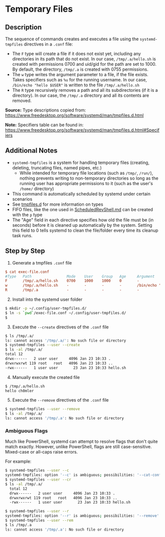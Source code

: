 # Temporary Files

## Description

The sequence of commands creates and executes a file using the `systemd-tmpfiles` directives in a `.conf` file:

* The `F` type will create a file if it does not exist yet, including any directories in its path that do not exist.
  In our case, `/tmp/.a/hello.sh` is created with permissions 0700 and uid/gid for the path are set to 1000.
  By default, the directory, `/tmp/.a` is created with 0755 permissions.
* The `w` type writes the argument parameter to a file, if the file exists. Takes specifiers such as `%u` for the running username.
  In our case, `/bin/echo "hello $USER"` is written to the file `/tmp/.a/hello.sh`
* The `R` type recursively removes a path and all its subdirectories (if it is a directory).
  In our case, the `/tmp/.a` directory and all its contents are removed.

**Source:** Type descriptions copied from: <https://www.freedesktop.org/software/systemd/man/tmpfiles.d.html>

**Note:** Specifiers table can be found in: <https://www.freedesktop.org/software/systemd/man/tmpfiles.d.html#Specifiers>

## Additional Notes

* `systemd-tmpfiles` is a system for handling temporary files (creating, deleting, truncating files, named pipes, etc.)
  * While intended for temporary file locations (such as `/tmp/`, `/run/`), nothing prevents writing to non-temporary directories
    so long as the running user has appropriate permissions to it (such as the user's `/home/` directory)
* This command is automatically scheduled by systemd under certain scenarios
* See [tmpfiles.d](https://www.freedesktop.org/software/systemd/man/tmpfiles.d.html) for more information on types
* FIFO files, like the one used in [ScheduledRevShell.md](../ScheduledReverseShell/ScheduledRevShell.md) can be created with the `p` type
* The "Age" field in each directive specifies how old the file must be (in seconds) before it is cleaned up automatically by the system.
  Setting this field to 0 tells systemd to clean the file/folder every time its cleanup task runs.

## Step by Step

1. Generate a tmpfiles `.conf` file

```ini
$ cat exec-file.conf
#Type   Path                Mode    User    Group   Age     Argument
F       /tmp/.a/hello.sh    0700    1000    1000    0       -
w       /tmp/.a/hello.sh    -       -       -       -       /bin/echo "hello %u"
R       /tmp/.a             -       -       -       -       -
```

2. Install into the systemd user folder

```sh
$ mkdir -p ~/.config/user-tmpfiles.d/
$ ln -s `pwd`/exec-file.conf ~/.config/user-tmpfiles.d/
$
```

3. Execute the `--create` directives of the `.conf` file

```sh
$ ls /tmp/.a/
ls: cannot access '/tmp/.a/': No such file or directory
$ systemd-tmpfiles --user --create
$ ls -al /tmp/.a/
total 12
drwx------   2 user user     4096 Jan 23 10:33 .
drwxrwxrwt 119 root   root   4096 Jan 23 10:33 ..
-rwx------   1 user user       23 Jan 23 10:33 hello.sh
```

4. Manually execute the created file

```sh
$ /tmp/.a/hello.sh
hello ch0mler
```

5. Execute the `--remove` directives of the `.conf` file

```sh
$ systemd-tmpfiles --user --remove
$ ls -al /tmp/.a/
ls: cannot access '/tmp/.a': No such file or directory
```

### Ambiguous Flags

Much like PowerShell, systemd can attempt to resolve flags that don't quite match exactly.
However, unlike PowerShell, flags are still case-sensitive. Mixed-case or all-caps raise errors.

For example:

  ```sh
  $ systemd-tmpfiles --user --c
  systemd-tmpfiles: option '--c' is ambiguous; possibilities: '--cat-config' '--create' '--clean'
  $ systemd-tmpfiles --user --cr
  $ ls -al /tmp/.a/
    total 12
    drwx------   2 user user     4096 Jan 23 10:33 .
    drwxrwxrwt 119 root   root   4096 Jan 23 10:33 ..
    -rwx------   1 user user       23 Jan 23 10:33 hello.sh
  ```

  ```sh
  $ systemd-tmpfiles --user --r
  systemd-tmpfiles: option '--r' is ambiguous; possibilities: '--remove' '--root' '--replace'
  $ systemd-tmpfiles --user --rem
  $ ls /tmp/.a
  ls: cannot access '/tmp/.a': No such file or directory
  ```
